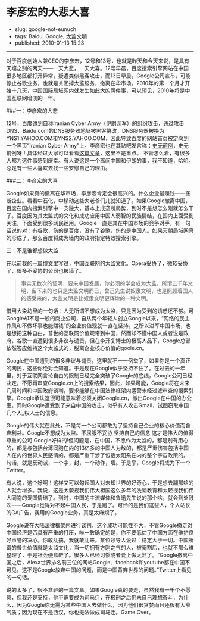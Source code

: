 # 李彦宏的大悲大喜

- slug: google-not-eunuch
- tags: Baidu, Google, 太监文明
- published: 2010-01-13 15:23

----------

对于百度创始人兼CEO的李彦宏，12号和13号，也就是昨天和今天来说，是具有天壤之别的两天——一天大悲，一天大喜。12号早晨，百度搜索引擎网站在中国很多地区都打开异常，疑遭类似黑客攻击，而13日早晨，Google公司宣布，可能停止谷歌业务，也就是关闭掉太监服务，撤离在华市场。2010年的第一个月才开始十几天，中国国际局域网内就发生如此大的两件事，可以预见，2010年将是中国互联网暗淡的一年。

###一：李彦宏的大悲

12号，百度遭到自称Iranian Cyber Army（伊朗网军）的组织攻击，通过攻击DNS，Baidu.com的DNS服务器地址被黑客篡改，DNS服务器被换为YNS1.YAHOO.COM和YNS2.YAHOO.COM，因此导致百度的网站首页被定向到一个黑页“Iranian Cyber Army”上。李彦宏也在其贴吧发言称：[史无前例][1]，史无前例呀！具体经过大家可以看看[这篇文章][2]，这里不是重点。
不管怎么着，有很多人都为这件事感到庆幸。有人说这是一个离间中国和伊朗的事，我不知道，哈哈。总是有一些人喜欢去找一些安慰自己的理由。

###二：李彦宏的大喜

Google如果真的撤离在华市场，李彦宏肯定会很高兴的。什么企业最赚钱——垄断企业。看看中石化，中移动这些大老爷们儿就知道了。如果Google撤离中国，百度在国内搜索引擎中一支独大，基本上成垄断局势，到时不是想怎么刚就怎么干了。百度因为其太监式的文化和成功应用中国人弱智的民族情结，在国内上面受到关注，下面受到很多网民运用。Google一直是其在中国市场的竞争对手，有一句话说的对：有谷歌，伤的是百度，没有了谷歌，伤的是中国人。如果天朝局域网真的形成了，那么百度将成为墙内的政府指定特效搜索引擎。

三：不是谁都想做太监

在以前我的[一篇博文][3]里写过，中国互联网的太监文化。Opera妥协了，微软妥协了，很多不妥协的公司也被墙了。

>事实无数次的证明，要来中国发展，你必须的学会成为太监，所谓五千年文明，留下来的也只是太监文明而已，鲁迅先生说奴隶文明，也是照顾着国人的感受来的，太监文明是比奴隶文明更辉煌的一种文明。

借用大染坊里的一句话：人无所谓不想成为太监，只是因为受到的诱惑还不够。可Google却不是一般的商业公司，自从两个年轻人创立Google以来，“网络的民主作风和不做坏事也能赚钱”的企业价值观就一直在坚持。之所以进军中国市场，也是想把这种自由，普世的互联网价值观带到中国，然而却不懂中国人或者说是政府，谷歌一直遭到很多非议与谴责，但在李开复博士的极高人品下，Google总部依然答应维持这个太监式的，脱离企业核心价值的goole.cn。

Google在中国遭到的很多非议与谴责，这里就不一一例举了，如果你是一个真正的网民，这些你绝对会知道。于是现在Google似乎坚持不住了。在过去的一年里，对于互联网言论自由的限制已经完全突破了Google的底线，Google公司已经决定，不愿再审查Google.cn上的搜索结果，因此，如果可能，Google将在未来几周时间和中国政府谈判，要求能够在中国法律框架内运营未经过滤审查的搜索引擎。Google承认这很可能意味着必须关闭Google.cn，撤出Google在中国的办公室。同时Google遭受到了来自中国的攻击，似乎有人攻击Gmail，试图窃取中国几个人_权人士的信息。

Google的伟大就在此处，不是每一个公司都敢为了坚持自己企业的核心价值而舍弃利益。Google不想成为太监。不屈服不妥协 坚持自己的信念 这才是伟大的值得尊重的公司 Google好样的!但问题是，在中国，不愿作为太监的，都是别有用心的，都是与包括台湾同胞在内的13亿多的中国人为敌的，都是严重伤害包括中国人在内的世界人民感情的，都是严重干涉了包括太阳系在内的整个宇宙政策的。一句话，就是反动派，一个字，封，一个动作，墙。于是乎，Google将成为下一个Twitter。

有人说，这个好啊！这样又可以勾起国人对未知世界的好奇心，于是想去翻那啥的人就会增多。我说，这是太藐视我们伟大祖国这么多年的洗脑教育和太轻视我们伟大同胞的爱国情结了。到时，中国的主流媒体和鲁迅先生说的那个啥，就会到处鼓吹——Google觉得对不起中国人民，于是跑了。可怜的是我们这些人，个人站长的GA广告，我用的Google业务，真是太麻烦了。

Google说在大陆法律框架内进行谈判，这个成功可能性不大，不管Google撤走对中国经济是否具有严重的打压，唯一敢确定的是，你不要低估了中国方面在维护良好声誉的决心。你敢乱搞，我就敢乱来。某位领导人说过：稳定大于一切。中国所谓的普世价值就是太监文化，当一切拥有方刚之气的人，被阉割后，也就不那么难整理了，于是社会便盒鞋了。很多人已经习惯或者爱上做太监了。“Google撤离中国之后，Alexa世界排名前三位的网站Google、facebook和youtube都在中国不可见。这不是Google放弃中国的问题，而是中国背弃世界的问题。”Twitter上看见的一句话。

说的太多了，很不盒鞋的一篇文章。如果Google真的要走，虽然我有一千个不愿意，但我还是支持，他不需要成为司马迁，在极刑之后仍未自己理想奋斗，为什么，因为Google你无需为某些中国人去做什么，因为他们很贪婪而且还很有大爷气质；因为现在不是西汉，你也无法做成司马迁。Game Over。

[1]: http://tieba.baidu.com/i/61000391/p/1793449
[2]: http://ifeiyang.cn/archives/1039.html
[3]: http://old.serholiu.com/opera-mini-eunuch-civilization/
